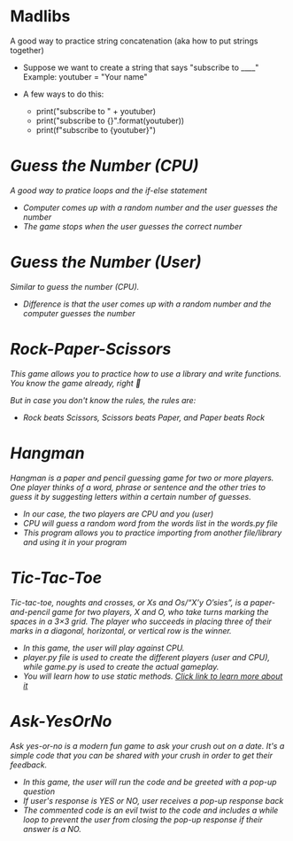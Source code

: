 # Madlibs

A good way to practice string concatenation (aka how to put strings together)

- Suppose we want to create a string that says "subscribe to \_\_\_\_"
  Example: youtuber = "Your name"

- A few ways to do this:
  - print("subscribe to " + youtuber)
  - print("subscribe to {}".format(youtuber))
  - print(f"subscribe to {youtuber}") <I will use this because it is the cleanest way to do it>

# Guess the Number (CPU)

A good way to pratice loops and the if-else statement

- Computer comes up with a random number and the user guesses the number
- The game stops when the user guesses the correct number

# Guess the Number (User)

Similar to guess the number (CPU).

- Difference is that the user comes up with a random number and the computer guesses the number

# Rock-Paper-Scissors

This game allows you to practice how to use a library and write functions.
You know the game already, right :eyes:

But in case you don't know the rules, the rules are:

- Rock beats Scissors, Scissors beats Paper, and Paper beats Rock

# Hangman

Hangman is a paper and pencil guessing game for two or more players. One player thinks of a word, phrase or sentence and the other tries to guess it by suggesting letters within a certain number of guesses.

- In our case, the two players are CPU and you (user)
- CPU will guess a random word from the words list in the words.py file
- This program allows you to practice importing from another file/library and using it in your program

# Tic-Tac-Toe

Tic-tac-toe, noughts and crosses, or Xs and Os/“X’y O’sies”, is a paper-and-pencil game for two players, X and O, who take turns marking the spaces in a 3×3 grid. The player who succeeds in placing three of their marks in a diagonal, horizontal, or vertical row is the winner.

- In this game, the user will play against CPU.
- player.py file is used to create the different players (user and CPU), while game.py is used to create the actual gameplay.
- You will learn how to use static methods. [Click link to learn more about it](https://www.geeksforgeeks.org/class-method-vs-static-method-python/)

# Ask-YesOrNo

Ask yes-or-no is a modern fun game to ask your crush out on a date. It's a simple code that you can be shared with your crush in order to get their feedback.

- In this game, the user will run the code and be greeted with a pop-up question
- If user's response is YES or NO, user receives a pop-up response back
- The commented code is an evil twist to the code and includes a while loop to prevent the user from closing the pop-up response if their answer is a NO.
